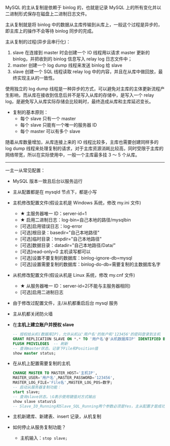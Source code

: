 MySQL 的主从复制是依赖于 binlog 的，也就是记录 MySQL 上的所有变化并以二进制形式保存在磁盘上二进制日志文件。

主从复制就是将 binlog 中的数据从主库传输到从库上，一般这个过程是异步的，即主库上的操作不会等待 binlog 同步的完成。

主从复制的过程(异步且串行化)：

1. slave 在连接到 master 时会创建一个 IO 线程用以请求 master 更新的 binlog，并把收到的 binlog 信息写入 relay log 日志文件中；
2. master 创建一个 log dump 线程来发送 binlog 给 slave
3. slave 创建一个 SQL 线程读取 relay log 中的内容，并且在从库中做回放，最终实现主从的一致性。

使用独立的 log dump 线程是一种异步的方式，可以避免对主库的主体更新流程产生影响，而从库在接收到信息后并不是写入从库的存储中，是写入一个 relay log，是避免写入从库实际存储会比较耗时，最终造成从库和主库延迟变长。

- 复制的基本原则：
  - 每个 slave 只有一个 master
  - 每个 slave 只能有一个唯一的服务器 ID
  - 每个 master 可以有多个 slave

随着从库数量增加，从库连接上来的 IO 线程比较多，主库也需要创建同样多的 log dump 线程来处理复制的请求，对于主库资源消耗比较高，同时受限于主库的网络带宽，所以在实际使用中，一般一个主库最多挂 3 ～ 5 个从库。

---

一主一从常见配置：

- MySQL 版本一致且后台以服务运行

- 主从配置都是在 mysqld 节点下，都是小写

- 主机修改配置文件(假设主机是 Windows 系统，修改 my.ini 文件)

  - ★ 主服务器唯一 ID：server-id=1
  - ★ 启用二进制日志：log-bin=自己本地的路径/mysqlbin
  - [可选]启用错误日志：log-error
  - [可选]根目录：basedir="自己本地路径"
  - [可选]临时目录：tmpdir="自己本地路径"
  - [可选]数据目录：datadir="自己本地路径/Data/"
  - [可选]read-only=0 主机读写都可以
  - [可选]设置不要复制的数据库：binlog-ignore-db=mysql
  - [可选]设置需要复制的数据库：binlog-do-db=需要复制的主数据库名字

- 从机修改配置文件(假设从机是 Linux 系统，修改 my.cnf 文件)

  - ★ 从服务器唯一 ID：server-id=2(不能与主服务器相同)
  - [可选]启用二进制日志

- 由于修改过配置文件，主/从机都重启后台 mysql 服务

- 主从机都关闭防火墙

- 在**主机上建立账户并授权 slave**

  ```sql
  -- 授权给从机(数据库IP)，允许从机以'用户名'的账户和'123456'的密码登录到主机
  GRANT REPLICATION SLAVE ON *.* TO '用户名'@'从机数据库IP' IDENTIFIED BY '123456'
  FLUSH PRIVILEGES  -- 刷新
  -- 查询master状态。记录下File和Position值
  show master status;
  ```

- 在从机上配置需要复制的主机

  ```sql
  CHANGE MASTER TO MASTER_HOST='主机IP',
  MASTER_USER='用户名',MASTER_PASSWORD='123456',
  MASTER_LOG_FILE='File名',MASTER_LOG_POS=数字;
  -- 启动从服务器复制功能：
  start slave;
  -- 查询slave状态。\G表示使用键值对方式输出
  show slave status\G
  -- Slave_IO_Running和Slave_SQL_Running两个参数必须是Yes，主从配置才是成功的
  ```

- 主机新建库、新建表、insert 记录，从机复制

- 如何停止从服务复制功能？

  - 主机输入：`stop slave;`
